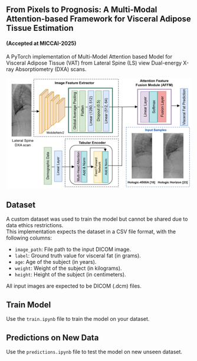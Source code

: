 ## From Pixels to Prognosis: A Multi-Modal Attention-based Framework for Visceral Adipose Tissue Estimation 
#### (Accepted at MICCAI-2025)

A PyTorch implementation of Multi-Model Attention based Model for Visceral Adipose Tissue (VAT) from Lateral Spine (LS) view Dual-energy X-ray Absorptiometry (DXA) scans.

<!-- ![Network Architecture](figures/architecture.png) -->
<div align="center">
  <img src="figures/architecture.png" alt="Network Architecture" width="500" height="300"/>
</div>

## Dataset
A custom dataset was used to train the model but cannot be shared due to data ethics restrictions.<br>
This implementation expects the dataset in a CSV file format, with the following columns:
- `image_path`: File path to the input DICOM image. 
- `label`: Ground truth value for visceral fat (in grams).
- `age`: Age of the subject (in years).  
- `weight`: Weight of the subject (in kilograms).  
- `height`: Height of the subject (in centimeters).

All input images are expected to be DICOM (.dcm) files.

## Train Model
Use the `train.ipynb` file to train the model on your dataset.

## Predictions on New Data
Use the `predictions.ipynb` file to test the model on new unseen dataset.